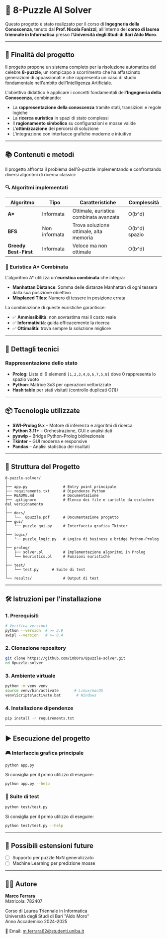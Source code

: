 # 🧩 8-Puzzle AI Solver
Questo progetto è stato realizzato per il corso di **Ingegneria della Conoscenza**, tenuto dal **Prof. Nicola Fanizzi**, all'interno del **corso di laurea triennale in Informatica** presso l'**Università degli Studi di Bari Aldo Moro**.

---

## 🎯 Finalità del progetto

Il progetto propone un sistema completo per la risoluzione automatica del celebre **8-puzzle**, un rompicapo a scorrimento che ha affascinato generazioni di appassionati e che rappresenta un caso di studio fondamentale nell'ambito dell'Intelligenza Artificiale.

L'obiettivo didattico è applicare i concetti fondamentali dell'**Ingegneria della Conoscenza**, combinando:

- La **rappresentazione della conoscenza** tramite stati, transizioni e regole logiche
- La **ricerca euristica** in spazi di stato complessi
- Il **ragionamento simbolico** su configurazioni e mosse valide
- L'**ottimizzazione** dei percorsi di soluzione
- L'integrazione con interfacce grafiche moderne e intuitive

---

## 📚 Contenuti e metodi

Il progetto affronta il problema dell'8-puzzle implementando e confrontando diversi algoritmi di ricerca classici:

### 🔍 Algoritmi implementati

| Algoritmo | Tipo | Caratteristiche | Complessità |
|-----------|------|-----------------|-------------|
| **A\*** | Informata | Ottimale, euristica combinata avanzata | O(b^d) |
| **BFS** | Non informata | Trova soluzione ottimale, alta memoria | O(b^d) spazio |
| **Greedy Best-First** | Informata | Veloce ma non ottimale | O(b^d) |

### 🧮 Euristica A* Combinata

L'algoritmo A* utilizza un'**euristica combinata** che integra:
- **Manhattan Distance**: Somma delle distanze Manhattan di ogni tessera dalla sua posizione obiettivo
- **Misplaced Tiles**: Numero di tessere in posizione errata

La combinazione di queste euristiche garantisce:
- ✅ **Ammissibilità**: non sovrastima mai il costo reale
- ✅ **Informatività**: guida efficacemente la ricerca
- ✅ **Ottimalità**: trova sempre la soluzione migliore

---

## 🔬 Dettagli tecnici

### Rappresentazione dello stato
- **Prolog**: Lista di 9 elementi `[1,2,3,4,0,6,7,5,8]` dove 0 rappresenta lo spazio vuoto
- **Python**: Matrice 3x3 per operazioni vettorizzate
- **Hash table** per stati visitati (controllo duplicati O(1))

---

## 📦 Tecnologie utilizzate

- **SWI-Prolog 9.x** – Motore di inferenza e algoritmi di ricerca
- **Python 3.11+** – Orchestrazione, GUI e analisi dati
- **pyswip** – Bridge Python-Prolog bidirezionale
- **Tkinter** – GUI moderna e responsive
- **Pandas** – Analisi statistica dei risultati

---

## 📂 Struttura del Progetto

```
8-puzzle-solver/
│
├── app.py                # Entry point principale
├── requirements.txt      # Dipendenze Python
├── README.md             # Documentazione
├── .gitignore            # Elenco dei file e cartelle da escludere dal versionamento
│
├── docs/                 
│   └──  8puzzle.pdf      # Documentazione progetto
├── gui/
│   └── puzzle_gui.py     # Interfaccia grafica Tkinter
│
├── logic/
│   └── puzzle_logic.py   # Logica di business e bridge Python-Prolog
│
├── prolog/
│   ├── solver.pl         # Implementazione algoritmi in Prolog
│   └── heuristics.pl     # Funzioni euristiche
│
├── test/
│   └── test.py      # Suite di test
│
└── results/              # Output di test
```

---

## 🛠️ Istruzioni per l'installazione

### 1. Prerequisiti

```bash
# Verifica versioni
python --version  # >= 3.9
swipl --version   # >= 8.4
```

### 2. Clonazione repository

```bash
git clone https://github.com/imb0ru/8puzzle-solver.git
cd 8puzzle-solver
```

### 3. Ambiente virtuale

```bash
python -m venv venv
source venv/bin/activate       # Linux/macOS
venv\Scripts\activate.bat       # Windows
```

### 4. Installazione dipendenze

```bash
pip install -r requirements.txt
```

---

## ▶️ Esecuzione del progetto

### 🎮 Interfaccia grafica principale

```bash
python app.py
```

Si consiglia per il primo utilizzo di eseguire:

```bash
python app.py --help
```

### 🧪 Suite di test

```bash
python test/test.py
```

Si consiglia per il primo utilizzo di eseguire:

```bash
python test/test.py --help
```

---

## 🎯 Possibili estensioni future

- [ ] Supporto per puzzle NxN generalizzato
- [ ] Machine Learning per predizione mosse

---

## 👨‍💻 Autore

**Marco Ferrara**  
Matricola: 782407

Corso di Laurea Triennale in Informatica  
Università degli Studi di Bari "Aldo Moro"  
Anno Accademico 2024-2025

📧 Email: m.ferrara62@studenti.uniba.it 
